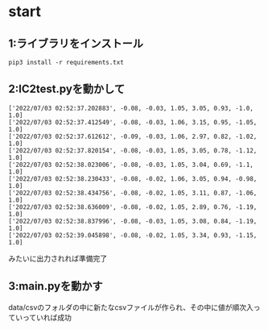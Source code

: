 # start

## 1:ライブラリをインストール
```shell 
pip3 install -r requirements.txt
```

## 2:IC2test.pyを動かして

```shell
['2022/07/03 02:52:37.202883', -0.08, -0.03, 1.05, 3.05, 0.93, -1.0, 1.0]
['2022/07/03 02:52:37.412549', -0.08, -0.03, 1.06, 3.15, 0.95, -1.05, 1.0]
['2022/07/03 02:52:37.612612', -0.09, -0.03, 1.06, 2.97, 0.82, -1.02, 1.0]
['2022/07/03 02:52:37.820154', -0.08, -0.03, 1.05, 3.05, 0.78, -1.12, 1.0]
['2022/07/03 02:52:38.023006', -0.08, -0.03, 1.05, 3.04, 0.69, -1.1, 1.0]
['2022/07/03 02:52:38.230433', -0.08, -0.02, 1.06, 3.05, 0.94, -0.98, 1.0]
['2022/07/03 02:52:38.434756', -0.08, -0.02, 1.05, 3.11, 0.87, -1.06, 1.0]
['2022/07/03 02:52:38.636009', -0.08, -0.02, 1.05, 2.89, 0.76, -1.19, 1.0]
['2022/07/03 02:52:38.837996', -0.08, -0.03, 1.05, 3.08, 0.84, -1.19, 1.0]
['2022/07/03 02:52:39.045898', -0.08, -0.02, 1.05, 3.34, 0.93, -1.15, 1.0]
```

みたいに出力されれば準備完了

## 3:main.pyを動かす

data/csvのフォルダの中に新たなcsvファイルが作られ、その中に値が順次入っていっていれば成功

